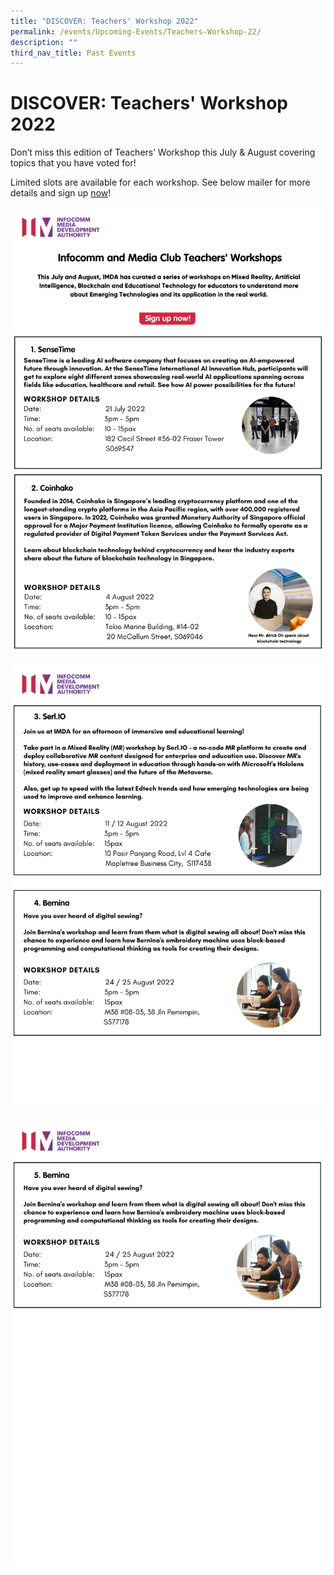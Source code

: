 ```yaml
---
title: "DISCOVER: Teachers' Workshop 2022"
permalink: /events/Upcoming-Events/Teachers-Workshop-22/
description: ""
third_nav_title: Past Events
---
```


# DISCOVER: Teachers' Workshop 2022

Don’t miss this edition of Teachers’ Workshop this July & August covering topics that you have voted for! 

Limited slots are available for each workshop. See below mailer for more details and sign up [now](https://go.gov.sg/teachersworkshop2022)!

![](/images/teacher%20seminar%201.jpg)

![](/images/teacher%20seminar%202.jpg)

![](/images/Teachers%20Seminar%203.jpg)